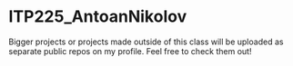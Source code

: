 # ITP225_AntoanNikolov  
Bigger projects or projects made outside of this class will be uploaded as separate public repos on my profile. Feel free to check them out!

